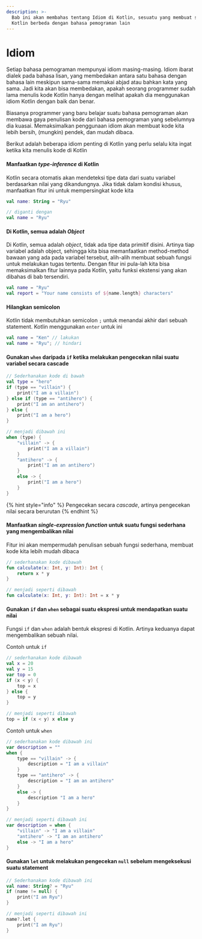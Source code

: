 ```yaml
---
description: >-
  Bab ini akan membahas tentang Idiom di Kotlin, sesuatu yang membuat sintaks
  Kotlin berbeda dengan bahasa pemograman lain
---
```


# Idiom

Setiap bahasa pemograman mempunyai idiom masing-masing. Idiom ibarat dialek pada bahasa lisan, yang membedakan antara satu bahasa dengan bahasa lain meskipun sama-sama memakai abjad atau bahkan kata yang sama. Jadi kita akan bisa membedakan, apakah seorang programmer sudah lama menulis kode Kotlin hanya dengan melihat apakah dia menggunakan idiom Kotlin dengan baik dan benar. 

Biasanya programmer yang baru belajar suatu bahasa pemograman akan membawa gaya penulisan kode dari bahasa pemograman yang sebelumnya dia kuasai. Memaksimalkan penggunaan idiom akan membuat kode kita lebih bersih, \(mungkin\) pendek, dan mudah dibaca. 

Berikut adalah beberapa idiom penting di Kotlin yang perlu selalu kita ingat ketika kita menulis kode di Kotlin

#### Manfaatkan _type-inference_ di Kotlin

Kotlin secara otomatis akan mendeteksi tipe data dari suatu variabel berdasarkan nilai yang dikandungnya. Jika tidak dalam kondisi khusus, manfaatkan fitur ini untuk mempersingkat kode kita

```kotlin
val name: String = "Ryu"

// diganti dengan
val name = "Ryu"
```

#### Di Kotlin, semua adalah _Object_

Di Kotlin, semua adalah _object_, tidak ada tipe data primitif disini. Artinya tiap variabel adalah object, sehingga kita bisa memanfaatkan method-method bawaan yang ada pada variabel tersebut, alih-alih membuat sebuah fungsi untuk melakukan tugas tertentu. Dengan fitur ini pula-lah kita bisa memaksimalkan fitur lainnya pada Kotlin, yaitu funksi ekstensi yang akan dibahas di bab tersendiri.

```kotlin
val name = "Ryu"
val report = "Your name consists of ${name.length} characters"
```

#### Hilangkan semicolon

Kotlin tidak membutuhkan semicolon `;` untuk menandai akhir dari sebuah statement. Kotlin menggunakan `enter` untuk ini

```kotlin
val name = "Ken" // lakukan
val name = "Ryu"; // hindari
```

#### Gunakan `when` daripada `if` ketika melakukan pengecekan nilai suatu variabel secara cascade

```kotlin
// Sederhanakan kode di bawah
val type = "hero"
if (type == "villain") {
    print("I am a villain")
} else if (type == "antihero") {
    print("I am an antihero")
} else {
    print("I am a hero")
}

// menjadi dibawah ini
when (type) {
    "villain" -> {
        print("I am a villain")
    }
    "antihero" -> {
        print("I am an antihero")
    }
    else -> {
        print("I am a hero")
    }
}
```

{% hint style="info" %}
Pengecekan secara _cascade_, artinya pengecekan nilai secara berurutan
{% endhint %}

#### Manfaatkan _single-expression function_ untuk suatu fungsi sederhana yang mengembalikan nilai

Fitur ini akan mempermudah penulisan sebuah fungsi sederhana, membuat kode kita lebih mudah dibaca

```kotlin
// sederhanakan kode dibawah
fun calculate(x: Int, y: Int): Int {
    return x * y
}

// menjadi seperti dibawah
fun calculate(x: Int, y: Int): Int = x * y
```

#### Gunakan `if` dan `when` sebagai suatu ekspresi untuk mendapatkan suatu nilai

Fungsi `if` dan `when` adalah bentuk ekspresi di Kotlin. Artinya keduanya dapat mengembalikan sebuah nilai.

Contoh untuk `if`

```kotlin
// sederhanakan kode dibawah
val x = 20
val y = 15
var top = 0
if (x < y) {
    top = x
} else {
    top = y
}

// menjadi seperti dibawah
top = if (x < y) x else y
```

Contoh untuk `when` 

```kotlin
// sederhanakan kode dibawah ini
var description = ""
when {
    type == "villain" -> {
        description = "I am a villain"
    }
    type == "antihero" -> {
        description = "I am an antihero"
    }
    else -> {
        description "I am a hero"
    }
}

// menjadi seperti dibawah ini
var description = when {
    "villain" -> "I am a villain"
    "antihero" -> "I am an antihero"
    else -> "I am a hero"
} 
```

#### Gunakan `let` untuk melakukan pengecekan `null` sebelum mengeksekusi suatu statement

```kotlin
// Sederhanakan kode dibawah ini
val name: String? = "Ryu"
if (name != null) {
    print("I am Ryu")
}

// menjadi seperti dibawah ini
name?.let { 
    print("I am Ryu")
}
```

